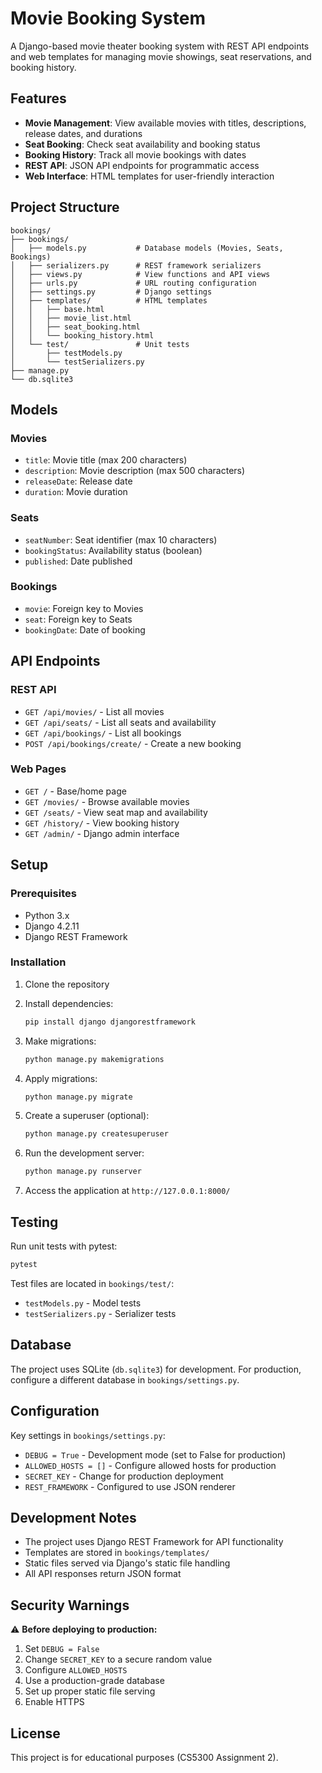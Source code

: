 # Movie Booking System

A Django-based movie theater booking system with REST API endpoints and web templates for managing movie showings, seat reservations, and booking history.

## Features

- **Movie Management**: View available movies with titles, descriptions, release dates, and durations
- **Seat Booking**: Check seat availability and booking status
- **Booking History**: Track all movie bookings with dates
- **REST API**: JSON API endpoints for programmatic access
- **Web Interface**: HTML templates for user-friendly interaction

## Project Structure

```
bookings/
├── bookings/
│   ├── models.py           # Database models (Movies, Seats, Bookings)
│   ├── serializers.py      # REST framework serializers
│   ├── views.py            # View functions and API views
│   ├── urls.py             # URL routing configuration
│   ├── settings.py         # Django settings
│   ├── templates/          # HTML templates
│   │   ├── base.html
│   │   ├── movie_list.html
│   │   ├── seat_booking.html
│   │   └── booking_history.html
│   └── test/               # Unit tests
│       ├── testModels.py
│       └── testSerializers.py
├── manage.py
└── db.sqlite3
```

## Models

### Movies
- `title`: Movie title (max 200 characters)
- `description`: Movie description (max 500 characters)
- `releaseDate`: Release date
- `duration`: Movie duration

### Seats
- `seatNumber`: Seat identifier (max 10 characters)
- `bookingStatus`: Availability status (boolean)
- `published`: Date published

### Bookings
- `movie`: Foreign key to Movies
- `seat`: Foreign key to Seats
- `bookingDate`: Date of booking

## API Endpoints

### REST API
- `GET /api/movies/` - List all movies
- `GET /api/seats/` - List all seats and availability
- `GET /api/bookings/` - List all bookings
- `POST /api/bookings/create/` - Create a new booking

### Web Pages
- `GET /` - Base/home page
- `GET /movies/` - Browse available movies
- `GET /seats/` - View seat map and availability
- `GET /history/` - View booking history
- `GET /admin/` - Django admin interface

## Setup

### Prerequisites
- Python 3.x
- Django 4.2.11
- Django REST Framework

### Installation

1. Clone the repository
2. Install dependencies:
   ```bash
   pip install django djangorestframework
   ```
3. Make migrations:
    ```bash
   python manage.py makemigrations
   ```

3. Apply migrations:
   ```bash
   python manage.py migrate
   ```

4. Create a superuser (optional):
   ```bash
   python manage.py createsuperuser
   ```

5. Run the development server:
   ```bash
   python manage.py runserver
   ```

6. Access the application at `http://127.0.0.1:8000/`

## Testing

Run unit tests with pytest:
```bash
pytest
```

Test files are located in `bookings/test/`:
- `testModels.py` - Model tests
- `testSerializers.py` - Serializer tests

## Database

The project uses SQLite (`db.sqlite3`) for development. For production, configure a different database in `bookings/settings.py`.

## Configuration

Key settings in `bookings/settings.py`:
- `DEBUG = True` - Development mode (set to False for production)
- `ALLOWED_HOSTS = []` - Configure allowed hosts for production
- `SECRET_KEY` - Change for production deployment
- `REST_FRAMEWORK` - Configured to use JSON renderer

## Development Notes

- The project uses Django REST Framework for API functionality
- Templates are stored in `bookings/templates/`
- Static files served via Django's static file handling
- All API responses return JSON format

## Security Warnings

⚠️ **Before deploying to production:**
1. Set `DEBUG = False`
2. Change `SECRET_KEY` to a secure random value
3. Configure `ALLOWED_HOSTS`
4. Use a production-grade database
5. Set up proper static file serving
6. Enable HTTPS

## License

This project is for educational purposes (CS5300 Assignment 2).

